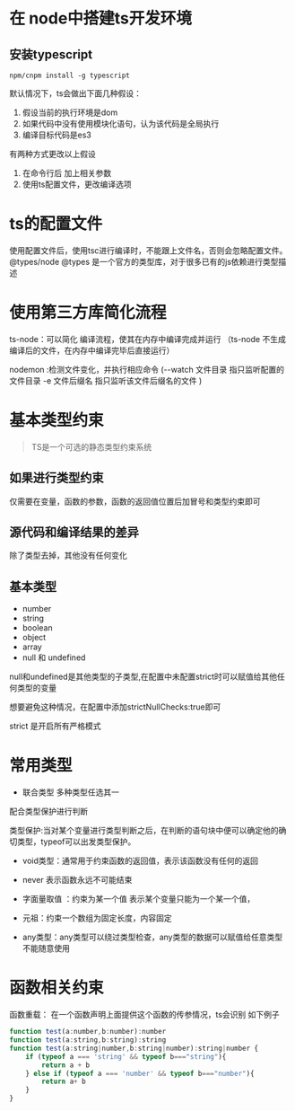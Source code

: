 <!--
 * @Author: your name
 * @Date: 2020-03-19 14:02:14
 * @LastEditTime: 2020-03-19 17:46:39
 * @LastEditors: Please set LastEditors
 * @Description: In User Settings Edit
 * @FilePath: \learn\typeScript\lession1.md
 -->

# 在 node中搭建ts开发环境

## 安装typescript
    npm/cnpm install -g typescript

默认情况下，ts会做出下面几种假设：
1. 假设当前的执行环境是dom
2. 如果代码中没有使用模块化语句，认为该代码是全局执行
3. 编译目标代码是es3

有两种方式更改以上假设

1. 在命令行后 加上相关参数
2. 使用ts配置文件，更改编译选项

# ts的配置文件

使用配置文件后，使用tsc进行编译时，不能跟上文件名，否则会忽略配置文件。
@types/node
@types 是一个官方的类型库，对于很多已有的js依赖进行类型描述

# 使用第三方库简化流程

ts-node：可以简化 编译流程，使其在内存中编译完成并运行 （ts-node 不生成编译后的文件，在内存中编译完毕后直接运行）

nodemon :检测文件变化，并执行相应命令 (--watch 文件目录 指只监听配置的文件目录  -e 文件后缀名 指只监听该文件后缀名的文件 )

# 基本类型约束
> TS是一个可选的静态类型约束系统

## 如果进行类型约束

仅需要在变量，函数的参数，函数的返回值位置后加冒号和类型约束即可

## 源代码和编译结果的差异

除了类型去掉，其他没有任何变化

## 基本类型

- number
- string
- boolean 
- object
- array
- null 和 undefined

null和undefined是其他类型的子类型,在配置中未配置strict时可以赋值给其他任何类型的变量

想要避免这种情况，在配置中添加strictNullChecks:true即可

strict 是开启所有严格模式


# 常用类型

- 联合类型 多种类型任选其一

配合类型保护进行判断

类型保护:当对某个变量进行类型判断之后，在判断的语句块中便可以确定他的确切类型，typeof可以出发类型保护。

- void类型：通常用于约束函数的返回值，表示该函数没有任何的返回

- never  表示函数永远不可能结束

- 字面量取值 ：约束为某一个值 表示某个变量只能为一个某一个值，
- 元祖：约束一个数组为固定长度，内容固定
- any类型：any类型可以绕过类型检查，any类型的数据可以赋值给任意类型  不能随意使用

# 函数相关约束

函数重载： 在一个函数声明上面提供这个函数的传参情况，ts会识别
如下例子

```js
function test(a:number,b:number):number
function test(a:string,b:string):string
function test(a:string|number,b:string|number):string|number {
    if (typeof a === 'string' && typeof b==="string"){
        return a + b
    } else if (typeof a === 'number' && typeof b==="number"){
        return a+ b
    }
}


```